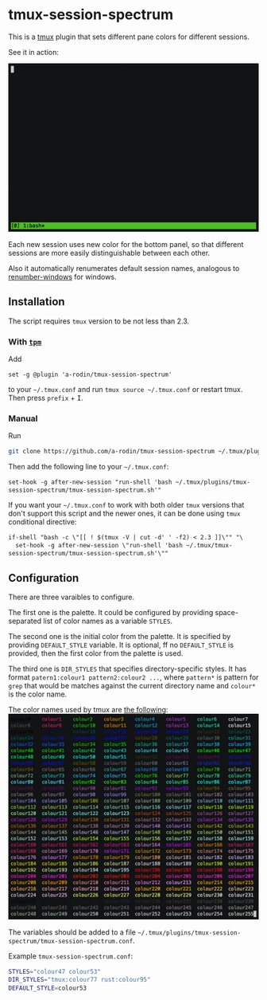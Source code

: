 # tmux-session-spectrum

This is a [tmux](https://tmux.github.io/) plugin that sets different pane colors
for different sessions.


See it in action:

<img src="https://raw.githubusercontent.com/a-rodin/tmux-session-spectrum/images/recording.gif" width="589">

Each new session uses new color for the bottom panel, so that different sessions are
more easily distinguishable between each other.

Also it automatically renumerates default session names, analogous to 
[renumber-windows](http://man.openbsd.org/OpenBSD-current/man1/tmux.1#renumber-windows) for
windows.

## Installation

The script requires `tmux` version to be not less than 2.3.

### With [`tpm`](https://github.com/tmux-plugins/tpm)

Add

```
set -g @plugin 'a-rodin/tmux-session-spectrum'
```

to your `~/.tmux.conf` and run `tmux source ~/.tmux.conf` or restart tmux. Then press `prefix` + <kbd>I</kbd>.

### Manual

Run

```sh
git clone https://github.com/a-rodin/tmux-session-spectrum ~/.tmux/plugins/tmux-session-spectrum
```

Then add the following line to your `~/.tmux.conf`:

```
set-hook -g after-new-session "run-shell 'bash ~/.tmux/plugins/tmux-session-spectrum/tmux-session-spectrum.sh'"
```

If you want your `~/.tmux.conf` to work with both older `tmux` versions that don't support
this script and the newer ones, it can be done using `tmux` conditional directive:

```
if-shell "bash -c \"[[ ! $(tmux -V | cut -d' ' -f2) < 2.3 ]]\"" "\
  set-hook -g after-new-session \"run-shell 'bash ~/.tmux/tmux-session-spectrum/tmux-session-spectrum.sh'\""
```

## Configuration

There are three varaibles to configure.

The first one is the palette. It could be configured by providing space-separated list of color
names as a variable `STYLES`.

The second one is the initial color from the palette. It is specified by providing `DEFAULT_STYLE` variable. It is optional, ff no `DEFAULT_STYLE` is provided, then the first color from the palette is used.

The third one is `DIR_STYLES` that specifies directory-specific styles. It has format `patern1:colour1 pattern2:colour2 ...`, where `pattern*` is pattern for `grep` that would be matches against the current directory name and `colour*` is the color name.

The color names used by tmux are [the following](https://superuser.com/a/285400/249673):
<img src="https://raw.githubusercontent.com/a-rodin/tmux-session-spectrum/images/colours.gif" width="640">

The variables should be added to a file `~/.tmux/plugins/tmux-session-spectrum/tmux-session-spectrum.conf`.

Example `tmux-session-spectrum.conf`:

```bash
STYLES="colour47 colour53"
DIR_STYLES="tmux:colour77 rust:colour95"
DEFAULT_STYLE=colour53
```
